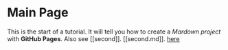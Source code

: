 # Main Page
This is the start of a tutorial. It will tell you how to create a *Mardown project* with **GitHub Pages**.
Also see [[second]]. [[second.md]]. [here](second)
